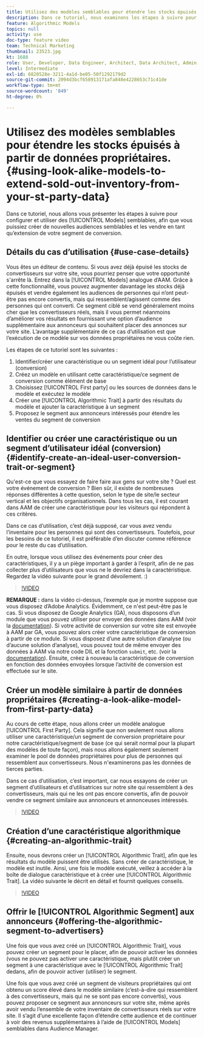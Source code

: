 ```yaml
---
title: Utilisez des modèles semblables pour étendre les stocks épuisés à partir de données propriétaires.
description: Dans ce tutoriel, nous examinons les étapes à suivre pour configurer et utiliser des modèles semblables, afin que vous puissiez créer de nouvelles audiences semblables et les vendre en tant qu’extension de votre segment de conversion.
feature: Algorithmic Models
topics: null
activity: use
doc-type: feature video
team: Technical Marketing
thumbnail: 23523.jpg
kt: 1688
role: User, Developer, Data Engineer, Architect, Data Architect, Admin, Leader
level: Intermediate
exl-id: 6820528e-3211-4a1d-be05-50f1292179d2
source-git-commit: 2094d3bcf658913171afa848e4228653c71c41de
workflow-type: tm+mt
source-wordcount: '849'
ht-degree: 0%

---
```


# Utilisez des modèles semblables pour étendre les stocks épuisés à partir de données propriétaires. {#using-look-alike-models-to-extend-sold-out-inventory-from-your-st-party-data}

Dans ce tutoriel, nous allons vous présenter les étapes à suivre pour configurer et utiliser des [!UICONTROL Models] semblables, afin que vous puissiez créer de nouvelles audiences semblables et les vendre en tant qu’extension de votre segment de conversion.

## Détails du cas d’utilisation {#use-case-details}

Vous êtes un éditeur de contenu. Si vous avez déjà épuisé les stocks de convertisseurs sur votre site, vous pourriez penser que votre opportunité s&#39;arrête là. Entrez dans la [!UICONTROL Models] analogue d’AAM. Grâce à cette fonctionnalité, vous pouvez augmenter davantage les stocks déjà épuisés et vendre également les audiences de personnes qui n’ont peut-être pas encore convertis, mais qui ressemblent/agissent comme des personnes qui ont converti. Ce segment ciblé se vend généralement moins cher que les convertisseurs réels, mais il vous permet néanmoins d’améliorer vos résultats en fournissant une option d’audience supplémentaire aux annonceurs qui souhaitent placer des annonces sur votre site. L’avantage supplémentaire de ce cas d’utilisation est que l’exécution de ce modèle sur vos données propriétaires ne vous coûte rien.

Les étapes de ce tutoriel sont les suivantes :

1. Identifier/créer une caractéristique ou un segment idéal pour l’utilisateur (conversion)
1. Créez un modèle en utilisant cette caractéristique/ce segment de conversion comme élément de base
1. Choisissez [!UICONTROL First party] ou les sources de données dans le modèle et exécutez le modèle
1. Créer une [!UICONTROL Algorithmic Trait] à partir des résultats du modèle et ajouter la caractéristique à un segment
1. Proposez le segment aux annonceurs intéressés pour étendre les ventes du segment de conversion

## Identifier ou créer une caractéristique ou un segment d’utilisateur idéal (conversion) {#identify-create-an-ideal-user-conversion-trait-or-segment}

Qu&#39;est-ce que vous essayez de faire faire aux gens sur votre site ? Quel est votre événement de conversion ? Bien sûr, il existe de nombreuses réponses différentes à cette question, selon le type de site/le secteur vertical et les objectifs organisationnels. Dans tous les cas, il est courant dans AAM de créer une caractéristique pour les visiteurs qui répondent à ces critères.

Dans ce cas d’utilisation, c’est déjà supposé, car vous avez vendu l’inventaire pour les personnes qui sont des convertisseurs. Toutefois, pour les besoins de ce tutoriel, il est préférable d’en discuter comme référence pour le reste du cas d’utilisation.

En outre, lorsque vous utilisez des événements pour créer des caractéristiques, il y a un piège important à garder à l’esprit, afin de ne pas collecter plus d’utilisateurs que vous ne le devriez dans la caractéristique. Regardez la vidéo suivante pour le grand dévoilement. :)

>[!VIDEO](https://video.tv.adobe.com/v/328076/?quality=12&captions=fre_fr)

**REMARQUE :** dans la vidéo ci-dessus, l’exemple que je montre suppose que vous disposez d’Adobe Analytics. Évidemment, ce n&#39;est peut-être pas le cas. Si vous disposez de Google Analytics (GA), nous disposons d’un module que vous pouvez utiliser pour envoyer des données dans AAM (voir la [documentation](https://experienceleague.adobe.com/docs/audience-manager/user-guide/dil-api/dil-overview.html?lang=fr)). Si votre activité de conversion sur votre site est envoyée à AAM par GA, vous pouvez alors créer votre caractéristique de conversion à partir de ce module. Si vous disposez d’une autre solution d’analyse (ou d’aucune solution d’analyse), vous pouvez tout de même envoyer des données à AAM via notre code DIL et la fonction `submit`, etc. (voir la [documentation](https://experienceleague.adobe.com/docs/audience-manager/user-guide/dil-api/dil-modules.html?lang=fr)). Ensuite, créez à nouveau la caractéristique de conversion en fonction des données envoyées lorsque l’activité de conversion est effectuée sur le site.

## Créer un modèle similaire à partir de données propriétaires {#creating-a-look-alike-model-from-first-party-data}

Au cours de cette étape, nous allons créer un modèle analogue [!UICONTROL First Party]. Cela signifie que non seulement nous allons utiliser une caractéristique/un segment de conversion propriétaire pour notre caractéristique/segment de base (ce qui serait normal pour la plupart des modèles de toute façon), mais nous allons également seulement examiner le pool de données propriétaires pour plus de personnes qui ressemblent aux convertisseurs. Nous n&#39;examinerons pas les données de tierces parties.

Dans ce cas d’utilisation, c’est important, car nous essayons de créer un segment d’utilisateurs et d’utilisatrices sur notre site qui ressemblent à des convertisseurs, mais qui ne les ont pas encore convertis, afin de pouvoir vendre ce segment similaire aux annonceurs et annonceuses intéressés.

>[!VIDEO](https://video.tv.adobe.com/v/328091/?quality-12&captions=fre_fr)

## Création d’une caractéristique algorithmique {#creating-an-algorithmic-trait}

Ensuite, nous devrons créer un [!UICONTROL Algorithmic Trait], afin que les résultats du modèle puissent être utilisés. Sans créer de caractéristique, le modèle est inutile. Ainsi, une fois le modèle exécuté, veillez à accéder à la boîte de dialogue caractéristique et à créer une [!UICONTROL Algorithmic Trait]. La vidéo suivante le décrit en détail et fournit quelques conseils.

>[!VIDEO](https://video.tv.adobe.com/v/29743/?quality=12&captions=fre_fr)

## Offrir le [!UICONTROL Algorithmic Segment] aux annonceurs {#offering-the-algorithmic-segment-to-advertisers}

Une fois que vous avez créé un [!UICONTROL Algorithmic Trait], vous pouvez créer un segment pour le placer, afin de pouvoir activer les données (vous ne pouvez pas activer une caractéristique, mais plutôt créer un segment à une caractéristique avec le [!UICONTROL Algorithmic Trait] dedans, afin de pouvoir activer (utiliser) le segment.

Une fois que vous avez créé un segment de visiteurs propriétaires qui ont obtenu un score élevé dans le modèle similaire (c’est-à-dire qui ressemblent à des convertisseurs, mais qui ne se sont pas encore convertis), vous pouvez proposer ce segment aux annonceurs sur votre site, même après avoir vendu l’ensemble de votre inventaire de convertisseurs réels sur votre site. Il s’agit d’une excellente façon d’étendre cette audience et de continuer à voir des revenus supplémentaires à l’aide de [!UICONTROL Models] semblables dans Audience Manager.
